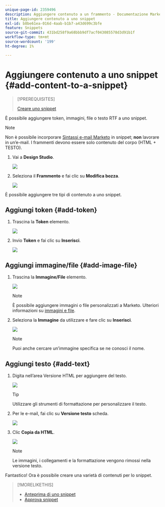 ```yaml
---
unique-page-id: 2359496
description: Aggiungere contenuto a un frammento - Documentazione Marketo - Documentazione del prodotto
title: Aggiungere contenuto a uno snippet
exl-id: b8be61ea-016d-4aab-b1b7-a43d699c3bfe
feature: Snippets
source-git-commit: 431bd258f9a68bbb9df7acf043085578d3d91b1f
workflow-type: tm+mt
source-wordcount: '199'
ht-degree: 1%

---
```


# Aggiungere contenuto a uno snippet {#add-content-to-a-snippet}

>[!PREREQUISITES]
>
>[Creare uno snippet](/help/marketo/product-docs/personalization/segmentation-and-snippets/snippets/create-a-snippet.md)

È possibile aggiungere token, immagini, file o testo RTF a uno snippet.

>[!NOTE]
>
>Non è possibile incorporare [Sintassi e-mail Marketo](/help/marketo/product-docs/email-marketing/general/email-editor-2/email-template-syntax.md) in snippet; **non** lavorare in un’e-mail. I frammenti devono essere solo contenuto del corpo (HTML + TESTO).

1. Vai a **Design Studio**.

   ![](assets/designstudio-2.png)

1. Seleziona il **Frammento** e fai clic su **Modifica bozza**.

   ![](assets/image2014-9-16-9-3a34-3a58.png)

È possibile aggiungere tre tipi di contenuto a uno snippet.

## Aggiungi token {#add-token}

1. Trascina la **Token** elemento.

   ![](assets/image2014-9-16-9-3a35-3a8.png)

1. Invio **Token** e fai clic su **Inserisci**.

   ![](assets/image2014-9-16-9-3a35-3a16.png)

## Aggiungi immagine/file {#add-image-file}

1. Trascina la **Immagine/File** elemento.

   ![](assets/image2014-9-16-9-3a35-3a25.png)

   >[!NOTE]
   >
   >È possibile aggiungere immagini o file personalizzati a Marketo. Ulteriori informazioni su [immagini e file](/help/marketo/product-docs/demand-generation/images-and-files/add-images-and-files-to-marketo.md).

1. Seleziona la **Immagine** da utilizzare e fare clic su **Inserisci**.

   ![](assets/image2014-9-16-9-3a35-3a33.png)

   >[!NOTE]
   >
   >Puoi anche cercare un’immagine specifica se ne conosci il nome.

## Aggiungi testo {#add-text}

1. Digita nell’area Versione HTML per aggiungere del testo.

   ![](assets/image2014-9-16-9-3a35-3a43.png)

   >[!TIP]
   >
   >Utilizzare gli strumenti di formattazione per personalizzare il testo.

1. Per le e-mail, fai clic su **Versione testo** scheda.

   ![](assets/image2014-9-16-9-3a35-3a51.png)

1. Clic **Copia da HTML**.

   ![](assets/image2014-9-16-9-3a35-3a59.png)

   >[!NOTE]
   >
   >Le immagini, i collegamenti e la formattazione vengono rimossi nella versione testo.

Fantastico! Ora è possibile creare una varietà di contenuti per lo snippet.

>[!MORELIKETHIS]
>
>* [Anteprima di uno snippet](/help/marketo/product-docs/personalization/segmentation-and-snippets/snippets/preview-a-snippet.md)
>* [Approva snippet](/help/marketo/product-docs/personalization/segmentation-and-snippets/snippets/approve-a-snippet.md)
